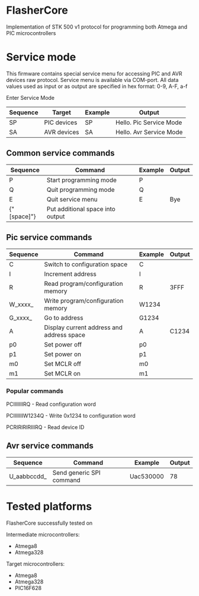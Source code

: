 # FlasherCore

Implementation of STK 500 v1 protocol for programming both Atmega and PIC microcontrollers

# Service mode
This firmware contains special service menu for accessing PIC and AVR devices raw protocol.
Service menu is available via COM-port.
All data values used as input or as output are specified in hex format: 0-9, A-F, a-f

Enter Service Mode

| Sequence  | Target      | Example | Output                  |
|-----------|-------------|---------|-------------------------|
| SP        | PIC devices | SP      | Hello. Pic Service Mode |
| SA        | AVR devices | SA      | Hello. Avr Service Mode |

## Common service commands
| Sequence | Command                | Example | Output |
|----------|------------------------|---------|--------|
| P        | Start programming mode | P       |        | 
| Q        | Quit programming mode  | Q       |        |
| E        | Quit service menu      | E       | Bye    |
| {"[space]"}  | Put additional space into output |  | |

## Pic service commands 

| Sequence | Command                            | Example | Output |
|----------|------------------------------------|---------|--------|
| C        | Switch to configuration  space     | C       |        |
| I        | Increment address                  | I       |        |
| R        | Read program/configuration memory  | R       | 3FFF   |
| W_xxxx_  | Write program/configuration memory | W1234   |        |
| G_xxxx_  | Go to address                      | G1234   |        |
| A        | Display current address and address space | A | C1234 |
| p0       | Set power off                      | p0      |        |
| p1       | Set power on                       | p1      |        |
| m0       | Set MCLR off                       | m0      |        |
| m1       | Set MCLR on                        | m1      |        |

### Popular commands

PCIIIIIIIRQ - Read configuration word

PCIIIIIIIW1234Q - Write 0x1234 to configuration word

PCRIRIRIRIIIRQ - Read device ID

## Avr service commands
| Sequence    | Command                  | Example   | Output |
--------------|--------------------------|-----------|--------|
| U_aabbccdd_ | Send generic SPI command | Uac530000 | 78     |

# Tested platforms
FlasherCore successfully tested on

Intermediate microcontrollers:
* Atmega8
* Atmega328

Target microcontrollers:
* Atmega8
* Atmega328
* PIC16F628

